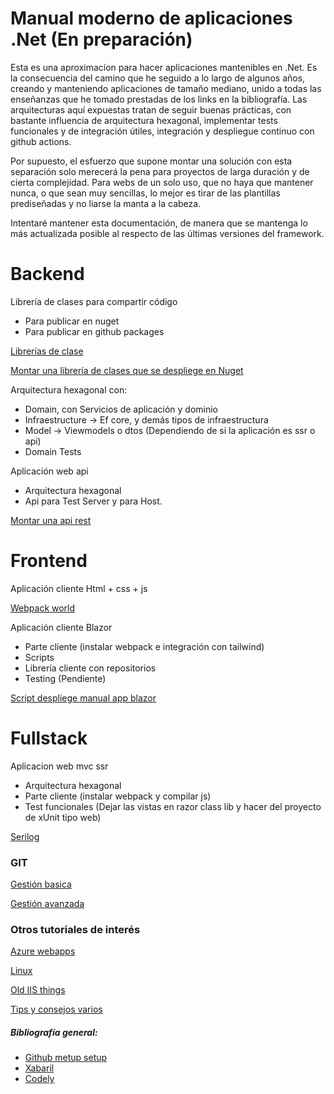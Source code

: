 # Manual moderno de aplicaciones .Net (En preparación)

Esta es una aproximacíon para hacer aplicaciones mantenibles en .Net. Es la consecuencia del camino que he seguido a lo largo de algunos años, creando y manteniendo aplicaciones de tamaño mediano, unido a todas las enseñanzas que he tomado prestadas de los links en la bibliografía. Las arquitecturas aquí expuestas tratan de seguir buenas prácticas,   con bastante influencia de arquitectura hexagonal, implementar tests funcionales y de integración útiles, integración y despliegue continuo con github actions.

Por supuesto, el esfuerzo que supone montar una solución con esta separación solo merecerá la pena para proyectos de larga duración y de cierta complejidad. Para webs de un solo uso, que no haya que mantener nunca, o que sean muy sencillas, lo mejor es tirar de las plantillas prediseñadas y no liarse la manta a la cabeza.

Intentaré mantener esta documentación, de manera que se mantenga lo más actualizada posible al respecto de las últimas versiones del framework.

# Backend

Librería de clases para compartir código
- Para publicar en nuget
- Para publicar en github packages

[Librerías de clase](nuget.md)

[Montar una librería de clases que se despliege en Nuget](class-library-nuget.md)

Arquitectura hexagonal con:
- Domain, con Servicios de aplicación y dominio
- Infraestructure -> Ef core, y demás tipos de infraestructura
- Model -> Viewmodels o dtos (Dependiendo de si la aplicación es ssr o api)
- Domain Tests

Aplicación web api
- Arquitectura hexagonal
- Api para Test Server y para Host.

[Montar una api rest](api-rest/index.md)

# Frontend

Aplicación cliente Html + css + js

[Webpack world](frontend/index.md)

Aplicación cliente Blazor
- Parte cliente (instalar webpack e integración con tailwind)
- Scripts
- Librería cliente con repositorios
- Testing (Pendiente)

[Script despliege manual app blazor](deploy-blazor-app-manually.md)

# Fullstack

Aplicacion web mvc ssr
- Arquitectura hexagonal
- Parte cliente (instalar webpack y compilar js)
- Test funcionales (Dejar las vistas en razor class lib y hacer del proyecto de xUnit tipo web)

[Serilog](serilog.md)


### GIT

[Gestión basica](git/basic-git.md)

[Gestión avanzada](git/advanced-git.md)


### Otros tutoriales de interés

[Azure webapps](azure-webapps.md)

[Linux](linux.md)

[Old IIS things](old-iis.md)

[Tips y consejos varios](tips.md)

##### Bibliografía general:

- [Github metup setup](https://github.com/madriddotnet/meetup-github-setup)
- [Xabaril](https://github.com/Xabaril/ManualEffectiveTestingHttpAPI)
- [Codely](https://pro.codely.tv/library/?category=Arquitectura+de+Software)
